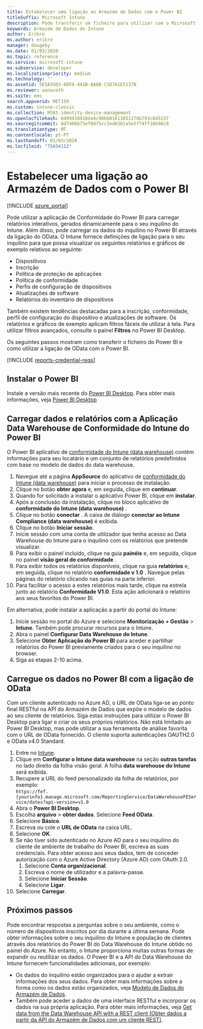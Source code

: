 ```yaml
---
title: Estabelecer uma ligação ao Armazém de Dados com o Power BI
titleSuffix: Microsoft Intune
description: Pode transferir um ficheiro para utilizar com o Microsoft Power BI que lhe permite carregar relatórios interativos gerados automaticamente para o seu inquilino do Microsoft Intune.
keywords: Armazém de Dados do Intune
author: Erikre
ms.author: erikre
manager: dougeby
ms.date: 01/03/2020
ms.topic: reference
ms.service: microsoft-intune
ms.subservice: developer
ms.localizationpriority: medium
ms.technology: ''
ms.assetid: 5E5A35D3-88F8-441B-8A0B-C5D7A1E5137B
ms.reviewer: aanavath
ms.suite: ems
search.appverid: MET150
ms.custom: intune-classic
ms.collection: M365-identity-device-management
ms.openlocfilehash: 6d99410416da4c98bb01611051176b793c845237
ms.sourcegitcommit: 8d7406b75ef0d75cc2ed03b1a5e5f74ff10b98c0
ms.translationtype: MT
ms.contentlocale: pt-PT
ms.lasthandoff: 01/03/2020
ms.locfileid: "75654112"
---
```

# <a name="connect-to-the-data-warehouse-with-power-bi"></a>Estabelecer uma ligação ao Armazém de Dados com o Power BI

[!INCLUDE [azure_portal](../includes/azure_portal.md)]

Pode utilizar a aplicação de Conformidade do Power BI para carregar relatórios interativos, gerados dinamicamente para o seu inquilino do Intune. Além disso, pode carregar os dados do inquilino no Power BI através da ligação do OData. O Intune fornece definições de ligação para o seu inquilino para que possa visualizar os seguintes relatórios e gráficos de exemplo relativos ao seguinte:  

- Dispositivos
- Inscrição
- Política de proteção de aplicações
- Política de conformidade
- Perfis de configuração de dispositivos
- Atualizações de software
- Relatórios do inventário de dispositivos

Também existem tendências destacadas para a inscrição, conformidade, perfil de configuração do dispositivo e atualizações de software. Os relatórios e gráficos de exemplo aplicam filtros fáceis de utilizar à tela. Para utilizar filtros avançados, consulte o painel **Filtros** no Power BI Desktop.

Os seguintes passos mostram como transferir o ficheiro do Power BI e como utilizar a ligação de OData com o Power BI.

[!INCLUDE [reports-credential-reqs](../includes/reports-credential-reqs.md)]

## <a name="install-power-bi"></a>Instalar o Power BI

Instale a versão mais recente do [Power BI Desktop](https://aka.ms/intune/datawarehouseapi/installpowerbi). Para obter mais informações, veja [Power BI Desktop](https://powerbi.microsoft.com/desktop)

## <a name="load-the-data-and-reports-using-the-power-bi-intune-compliance-data-warehouse-app"></a>Carregar dados e relatórios com a Aplicação Data Warehouse de Conformidade do Intune do Power BI

O Power BI aplicativo de [conformidade do Intune (data warehouse)](https://aka.ms/intune/datawarehouseapi/getpowerbiapp) contém informações para seu locatário e um conjunto de relatórios predefinidos com base no modelo de dados do data warehouse.

1. Navegue até a página **AppSource** do aplicativo de [conformidade do Intune (data warehouse)](https://aka.ms/intune/datawarehouseapi/getpowerbiapp) para iniciar o processo de instalação.
2. Clique no botão **obter agora** e, em seguida, clique em **continuar**.
3. Quando for solicitado a instalar o aplicativo Power BI, clique em **instalar**.
4. Após a conclusão da instalação, clique no bloco aplicativo de **conformidade do Intune (data warehouse)** .
5. Clique no botão **conectar** . A caixa de diálogo **conectar ao Intune Compliance (data warehouse)** é exibida.
6. Clique no botão **Iniciar sessão**.
7. Inicie sessão com uma conta de utilizador que tenha acesso ao Data Warehouse do Intune para o inquilino com os relatórios que pretende visualizar.
8. Para exibir o painel incluído, clique na guia **painéis** e, em seguida, clique no painel **visão geral de conformidade** .
9. Para exibir todos os relatórios disponíveis, clique na guia **relatórios** e, em seguida, clique no relatório **conformidade v 1.0** . Navegue pelas páginas do relatório clicando nas guias na parte inferior.
10. Para facilitar o acesso a estes relatórios mais tarde, clique na estrela junto ao relatório **Conformidade V1.0**. Esta ação adicionará o relatório aos seus favoritos do Power BI.

Em alternativa, pode instalar a aplicação a partir do portal do Intune:

1. Inicie sessão no portal do Azure e selecione **Monitorização + Gestão** > **Intune**. Também pode procurar recursos para o Intune.
2. Abra o painel **Configurar Data Warehouse do Intune**.
3. Selecione **Obter Aplicação do Power BI** para aceder e partilhar relatórios do Power BI previamente criados para o seu inquilino no browser.
4. Siga as etapas 2-10 acima.

## <a name="load-the-data-in-power-bi-using-the-odata-link"></a>Carregue os dados no Power BI com a ligação de OData

Com um cliente autenticado no Azure AD, o URL de OData liga-se ao ponto final RESTful na API do Armazém de Dados que expõe o modelo de dados ao seu cliente de relatórios. Siga estas instruções para utilizar o Power BI Desktop para ligar e criar os seus próprios relatórios. Não está limitado ao Power BI Desktop, mas pode utilizar a sua ferramenta de análise favorita com o URL de OData fornecido. O cliente suporta autenticações OAUTH2.0 e OData v4.0 Standard.

1. Entre no [Intune](https://go.microsoft.com/fwlink/?linkid=2090973).
2. Clique em **Configurar o Intune data warehouse** na seção **outras tarefas** no lado direito da folha visão geral. A folha **data warehouse do Intune** será exibida.
3. Recupere a URL do feed personalizado da folha de relatórios, por exemplo:<br>
    `https://fef.{yourinfo}.manage.microsoft.com/ReportingService/DataWarehouseFEService/dates?api-version=v1.0`
4. Abra o **Power BI Desktop**.
5. Escolha **arquivo** > **obter dados**. Selecione **Feed OData**.
6. Selecione **Básico**.
7. Escreva ou cole o **URL de OData** na caixa URL.
8. Selecione **OK**.
9. Se não tiver sido autenticado no Azure AD para o seu inquilino do cliente de ambiente de trabalho do Power BI, escreva as suas credenciais. Para obter acesso aos seus dados, tem de conceder autorização com o Azure Active Directory (Azure AD) com OAuth 2.0.  
    1. Selecione **Conta organizacional**.  
    2. Escreva o nome de utilizador e a palavra-passe.  
    3. Selecione **Iniciar Sessão**.  
    4. Selecione **Ligar**.  
10. Selecione **Carregar**.

## <a name="next-steps"></a>Próximos passos

Pode encontrar respostas a perguntas sobre o seu ambiente, como o número de dispositivos inscritos por dia durante a última semana. Pode obter informações sobre o seu inquilino do Intune e população de clientes através dos relatórios do Power BI do Data Warehouse do Intune obtido no painel do Azure. No entanto, o Intune proporciona muitas outras formas de expandir ou reutilizar os dados. O Power BI e a API do Data Warehouse do Intune fornecem funcionalidades adicionais, por exemplo:

<!-- - You can use Power BI Desktop to create additional report types with your data. For example, you could create a custom chart representing the ratio of device manufactures in your enterprise. For more information about creating custom reports with Power BI and the Intune Data Warehouse, see `BLOG POST ON POWER BI`. -->
- Os dados do inquilino estão organizados para o ajudar a extrair informações dos seus dados. Para obter mais informações sobre a forma como os dados estão organizados, veja [Modelo de Dados do Armazém de Dados](reports-ref-data-model.md).
- Também pode aceder a dados de uma interface RESTful e incorporar os dados na sua própria aplicação. Para obter mais informações, veja [Get data from the Data Warehouse API with a REST client (Obter dados a partir da API do Armazém de Dados com um cliente REST)](../reports-proc-data-rest.md).
